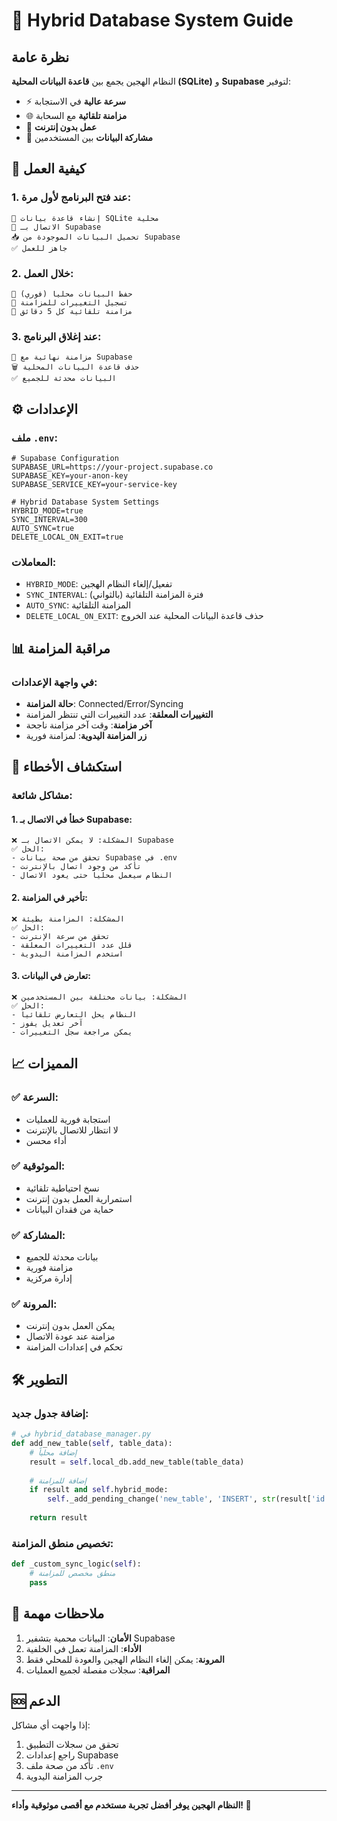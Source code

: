 # 🔄 Hybrid Database System Guide

## نظرة عامة

النظام الهجين يجمع بين **قاعدة البيانات المحلية (SQLite)** و **Supabase** لتوفير:
- ⚡ **سرعة عالية** في الاستجابة
- 🌐 **مزامنة تلقائية** مع السحابة
- 📱 **عمل بدون إنترنت**
- 👥 **مشاركة البيانات** بين المستخدمين

## 🚀 كيفية العمل

### 1. **عند فتح البرنامج لأول مرة:**
```
📁 إنشاء قاعدة بيانات SQLite محلية
🔄 الاتصال بـ Supabase
📥 تحميل البيانات الموجودة من Supabase
✅ جاهز للعمل
```

### 2. **خلال العمل:**
```
💾 حفظ البيانات محلياً (فوري)
📝 تسجيل التغييرات للمزامنة
🔄 مزامنة تلقائية كل 5 دقائق
```

### 3. **عند إغلاق البرنامج:**
```
🔄 مزامنة نهائية مع Supabase
🗑️ حذف قاعدة البيانات المحلية
✅ البيانات محدثة للجميع
```

## ⚙️ الإعدادات

### ملف `.env`:
```env
# Supabase Configuration
SUPABASE_URL=https://your-project.supabase.co
SUPABASE_KEY=your-anon-key
SUPABASE_SERVICE_KEY=your-service-key

# Hybrid Database System Settings
HYBRID_MODE=true
SYNC_INTERVAL=300
AUTO_SYNC=true
DELETE_LOCAL_ON_EXIT=true
```

### المعاملات:
- `HYBRID_MODE`: تفعيل/إلغاء النظام الهجين
- `SYNC_INTERVAL`: فترة المزامنة التلقائية (بالثواني)
- `AUTO_SYNC`: المزامنة التلقائية
- `DELETE_LOCAL_ON_EXIT`: حذف قاعدة البيانات المحلية عند الخروج

## 📊 مراقبة المزامنة

### في واجهة الإعدادات:
- **حالة المزامنة**: Connected/Error/Syncing
- **التغييرات المعلقة**: عدد التغييرات التي تنتظر المزامنة
- **آخر مزامنة**: وقت آخر مزامنة ناجحة
- **زر المزامنة اليدوية**: لمزامنة فورية

## 🔧 استكشاف الأخطاء

### مشاكل شائعة:

#### 1. **خطأ في الاتصال بـ Supabase:**
```
❌ المشكلة: لا يمكن الاتصال بـ Supabase
✅ الحل: 
- تحقق من صحة بيانات Supabase في .env
- تأكد من وجود اتصال بالإنترنت
- النظام سيعمل محلياً حتى يعود الاتصال
```

#### 2. **تأخير في المزامنة:**
```
❌ المشكلة: المزامنة بطيئة
✅ الحل:
- تحقق من سرعة الإنترنت
- قلل عدد التغييرات المعلقة
- استخدم المزامنة اليدوية
```

#### 3. **تعارض في البيانات:**
```
❌ المشكلة: بيانات مختلفة بين المستخدمين
✅ الحل:
- النظام يحل التعارض تلقائياً
- آخر تعديل يفوز
- يمكن مراجعة سجل التغييرات
```

## 📈 المميزات

### ✅ **السرعة:**
- استجابة فورية للعمليات
- لا انتظار للاتصال بالإنترنت
- أداء محسن

### ✅ **الموثوقية:**
- نسخ احتياطية تلقائية
- استمرارية العمل بدون إنترنت
- حماية من فقدان البيانات

### ✅ **المشاركة:**
- بيانات محدثة للجميع
- مزامنة فورية
- إدارة مركزية

### ✅ **المرونة:**
- يمكن العمل بدون إنترنت
- مزامنة عند عودة الاتصال
- تحكم في إعدادات المزامنة

## 🛠️ التطوير

### إضافة جدول جديد:
```python
# في hybrid_database_manager.py
def add_new_table(self, table_data):
    # إضافة محلياً
    result = self.local_db.add_new_table(table_data)
    
    # إضافة للمزامنة
    if result and self.hybrid_mode:
        self._add_pending_change('new_table', 'INSERT', str(result['id']), table_data)
    
    return result
```

### تخصيص منطق المزامنة:
```python
def _custom_sync_logic(self):
    # منطق مخصص للمزامنة
    pass
```

## 📝 ملاحظات مهمة

1. **الأمان**: البيانات محمية بتشفير Supabase
2. **الأداء**: المزامنة تعمل في الخلفية
3. **المرونة**: يمكن إلغاء النظام الهجين والعودة للمحلي فقط
4. **المراقبة**: سجلات مفصلة لجميع العمليات

## 🆘 الدعم

إذا واجهت أي مشاكل:
1. تحقق من سجلات التطبيق
2. راجع إعدادات Supabase
3. تأكد من صحة ملف `.env`
4. جرب المزامنة اليدوية

---

**النظام الهجين يوفر أفضل تجربة مستخدم مع أقصى موثوقية وأداء! 🚀**
